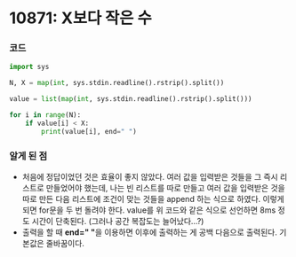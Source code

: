 # 10871: X보다 작은 수

### 코드

```python
import sys

N, X = map(int, sys.stdin.readline().rstrip().split())

value = list(map(int, sys.stdin.readline().rstrip().split()))

for i in range(N):
    if value[i] < X:
        print(value[i], end=" ")
```

### 알게 된 점

- 처음에 정답이었던 것은 효율이 좋지 않았다. 여러 값을 입력받은 것들을 그 즉시 리스트로 만들었어야 했는데, 나는 빈 리스트를 따로 만들고 여러 값을 입력받은 것을 따로 만든 다음 리스트에 조건이 맞는 것들을 append 하는 식으로 하였다. 이렇게 되면 for문을 두 번 돌려야 한다. value를 위 코드와 같은 식으로 선언하면 8ms 정도 시간이 단축된다. (그러나 공간 복잡도는 늘어났다...?)
- 출력을 할 때 <strong>end=" "</strong>을 이용하면 이후에 출력하는 게 공백 다음으로 출력된다. 기본값은 줄바꿈이다.
